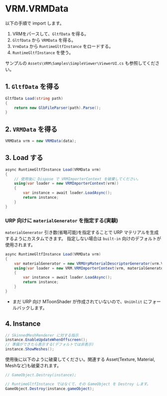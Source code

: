 # VRM.VRMData

以下の手順で import します。

1. VRMをパースして、`GltfData` を得る。
1. `GltfData` から `VRMData` を得る。
1. `VrmData` から `RuntimeGltfInstance` をロードする。
1. `RuntimeGltfInstance` を使う。

サンプルの `Assets\VRM\Samples\SimpleViewer\ViewerUI.cs` も参照してください。

## 1. `GltfData` を得る

```csharp
GltfData Load(string path)
{
    return new GlbFileParser(path).Parse();
}
```

## 2. `VRMData` を得る

```csharp
VRMData vrm = new VRMData(data);
```

## 3. Load する

```csharp
async RuntimeGltfInstance Load(VRMData vrm)
{
    // 使用後に Dispose で VRMImporterContext を破棄してください。
    using(var loader = new VRMImporterContext(vrm))
    {
        var instance = await loader.LoadAsync();
        return instance;
    }
}
```

### URP 向けに `materialGenerator` を指定する(実験)

`materialGenerator` 引き数(省略可能)を指定することで URP マテリアルを生成するようにカスタムできます。
指定しない場合は `built-in` 向けのデフォルトが使用されます。

```csharp
async RuntimeGltfInstance Load(VRMData vrm)
{
    var materialGenerator = new VRMUrpMaterialDescriptorGenerator(vrm.VrmExtension);
    using(var loader = new VRM.VRMImporterContext(vrm, materialGenerator: materialGenerator))
    {
        var instance = await loader.LoadAsync();
        return instance;
    }
}
```

* まだ URP 向け MToonShader が作成されていないので、`UniUnlit` にフォールバックします。

## 4. Instance

```csharp
// SkinnedMeshRenderer に対する指示
instance.EnableUpdateWhenOffscreen();
// 準備ができたら表示する(デフォルトでは非表示)
instance.ShowMeshes();
```

使用後に以下のように破棄してください。関連する Asset(Texture, Material, Meshなど)も破棄されます。
```csharp
// GameObject.Destroy(instance);

// RuntimeGltfInstance ではなくて、その GameObject を Destroy します。
GameObject.Destroy(instance.gameObject);
```

